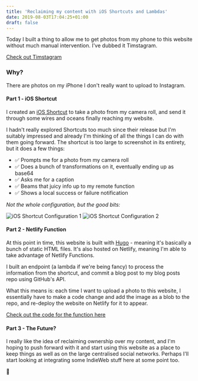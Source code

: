 ```yaml
---
title: 'Reclaiming my content with iOS Shortcuts and Lambdas'
date: 2019-08-03T17:04:25+01:00
draft: false
---
```


Today I built a thing to allow me to get photos from my phone to this website without much manual intervention. I've dubbed it Timstagram.

[Check out Timstagram](https://www.novis.co/photos/)

### Why?

There are photos on my iPhone I don't really want to upload to Instagram.

#### Part 1 - iOS Shortcut

I created an [iOS Shortcut](https://support.apple.com/en-gb/guide/shortcuts/welcome/ios) to take a photo from my camera roll, and send it through some wires and oceans finally reaching my website.

I hadn't really explored Shortcuts too much since their release but I'm suitably impressed and already I'm thinking of all the things I can do with them going forward. The shortcut is too large to screenshot in its entirety, but it does a few things:

- ✅ Prompts me for a photo from my camera roll
- ✅ Does a bunch of transformations on it, eventually ending up as base64
- ✅ Asks me for a caption
- ✅ Beams that juicy info up to my remote function
- ✅ Shows a local success or failure notification

_Not the whole configuration, but the good bits:_

<img style="max-width: 45%" src="/media/misc/shortcut-1.PNG" alt="iOS Shortcut Configuration 1">
<img style="max-width: 45%" src="/media/misc/shortcut-3.jpg" alt="iOS Shortcut Configuration 2">

#### Part 2 - Netlify Function

At this point in time, this website is built with [Hugo](https://gohugo.io/) - meaning it's basically a bunch of static HTML files. It's also hosted on Netlify, meaning I'm able to take advantage of Netlify Functions.

I built an endpoint (a lambda if we're being fancy) to process the information from the shortcut, and commit a blog post to my blog posts repo using GitHub's API.

What this means is: each time I want to upload a photo to this website, I essentially have to make a code change and add the image as a blob to the repo, and re-deploy the website on Netlify for it to appear.

[Check out the code for the function here](https://github.com/timnovis/novis/blob/master/functions/src/timstagram.js)

#### Part 3 - The Future?

I really like the idea of reclaiming ownership over my content, and I'm hoping to push forward with it and start using this website as a place to keep things as well as on the large centralised social networks. Perhaps I'll start looking at integrating some IndieWeb stuff here at some point too.

👋
